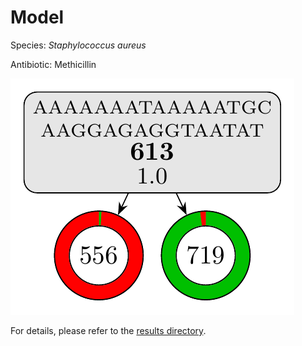 
# Model

Species: *Staphylococcus aureus*

Antibiotic: Methicillin

<a href="./model.pdf"><img src="./model.png" /></a>

For details, please refer to the [results directory](../../../../../results/cart_b/staphylococcus%20aureus/methicillin/repeat_2/).


